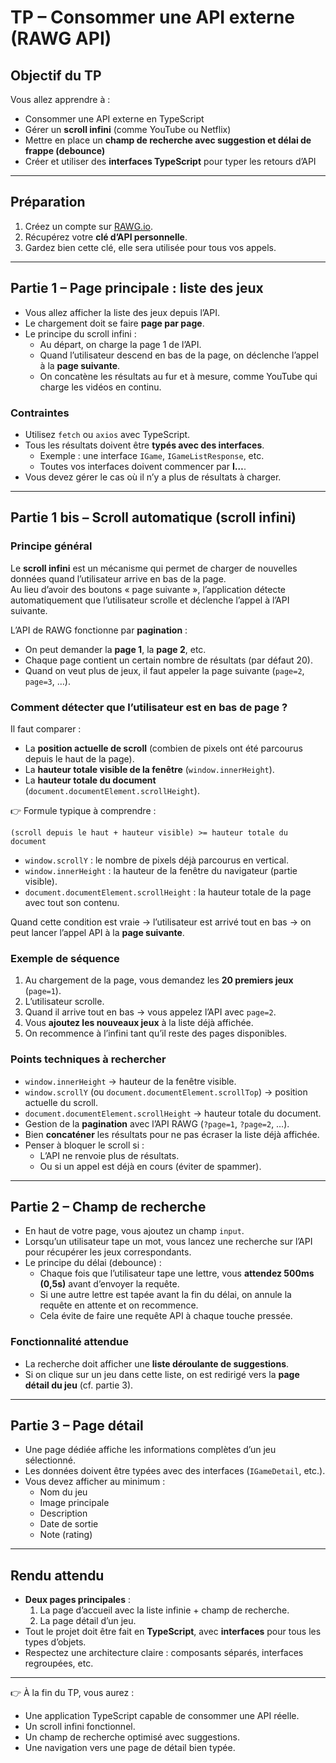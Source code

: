 # TP – Consommer une API externe (RAWG API)

## Objectif du TP
Vous allez apprendre à :
- Consommer une API externe en TypeScript  
- Gérer un **scroll infini** (comme YouTube ou Netflix)  
- Mettre en place un **champ de recherche avec suggestion et délai de frappe (debounce)**  
- Créer et utiliser des **interfaces TypeScript** pour typer les retours d’API  

---

## Préparation
1. Créez un compte sur [RAWG.io](https://rawg.io/apidocs).  
2. Récupérez votre **clé d’API personnelle**.  
3. Gardez bien cette clé, elle sera utilisée pour tous vos appels.  

---

## Partie 1 – Page principale : liste des jeux
- Vous allez afficher la liste des jeux depuis l’API.  
- Le chargement doit se faire **page par page**.  
- Le principe du scroll infini :  
  - Au départ, on charge la page 1 de l’API.  
  - Quand l’utilisateur descend en bas de la page, on déclenche l’appel à la **page suivante**.  
  - On concatène les résultats au fur et à mesure, comme YouTube qui charge les vidéos en continu.  

### Contraintes
- Utilisez `fetch` ou `axios` avec TypeScript.  
- Tous les résultats doivent être **typés avec des interfaces**.  
  - Exemple : une interface `IGame`, `IGameListResponse`, etc.  
  - Toutes vos interfaces doivent commencer par **I…**.  
- Vous devez gérer le cas où il n’y a plus de résultats à charger.  

---

## Partie 1 bis – Scroll automatique (scroll infini)

### Principe général
Le **scroll infini** est un mécanisme qui permet de charger de nouvelles données quand l’utilisateur arrive en bas de la page.  
Au lieu d’avoir des boutons « page suivante », l’application détecte automatiquement que l’utilisateur scrolle et déclenche l’appel à l’API suivante.  

L’API de RAWG fonctionne par **pagination** :  
- On peut demander la **page 1**, la **page 2**, etc.  
- Chaque page contient un certain nombre de résultats (par défaut 20).  
- Quand on veut plus de jeux, il faut appeler la page suivante (`page=2`, `page=3`, …).  

### Comment détecter que l’utilisateur est en bas de page ?
Il faut comparer :  
- La **position actuelle de scroll** (combien de pixels ont été parcourus depuis le haut de la page).  
- La **hauteur totale visible de la fenêtre** (`window.innerHeight`).  
- La **hauteur totale du document** (`document.documentElement.scrollHeight`).  

👉 Formule typique à comprendre :  
```
(scroll depuis le haut + hauteur visible) >= hauteur totale du document
```

- `window.scrollY` : le nombre de pixels déjà parcourus en vertical.  
- `window.innerHeight` : la hauteur de la fenêtre du navigateur (partie visible).  
- `document.documentElement.scrollHeight` : la hauteur totale de la page avec tout son contenu.  

Quand cette condition est vraie → l’utilisateur est arrivé tout en bas → on peut lancer l’appel API à la **page suivante**.  

### Exemple de séquence
1. Au chargement de la page, vous demandez les **20 premiers jeux** (`page=1`).  
2. L’utilisateur scrolle.  
3. Quand il arrive tout en bas → vous appelez l’API avec `page=2`.  
4. Vous **ajoutez les nouveaux jeux** à la liste déjà affichée.  
5. On recommence à l’infini tant qu’il reste des pages disponibles.  

### Points techniques à rechercher
- `window.innerHeight` → hauteur de la fenêtre visible.  
- `window.scrollY` (ou `document.documentElement.scrollTop`) → position actuelle du scroll.  
- `document.documentElement.scrollHeight` → hauteur totale du document.  
- Gestion de la **pagination** avec l’API RAWG (`?page=1`, `?page=2`, …).  
- Bien **concaténer** les résultats pour ne pas écraser la liste déjà affichée.  
- Penser à bloquer le scroll si :  
  - L’API ne renvoie plus de résultats.  
  - Ou si un appel est déjà en cours (éviter de spammer).  

---

## Partie 2 – Champ de recherche
- En haut de votre page, vous ajoutez un champ `input`.  
- Lorsqu’un utilisateur tape un mot, vous lancez une recherche sur l’API pour récupérer les jeux correspondants.  
- Le principe du délai (debounce) :  
  - Chaque fois que l’utilisateur tape une lettre, vous **attendez 500ms (0,5s)** avant d’envoyer la requête.  
  - Si une autre lettre est tapée avant la fin du délai, on annule la requête en attente et on recommence.  
  - Cela évite de faire une requête API à chaque touche pressée.  

### Fonctionnalité attendue
- La recherche doit afficher une **liste déroulante de suggestions**.  
- Si on clique sur un jeu dans cette liste, on est redirigé vers la **page détail du jeu** (cf. partie 3).  

---

## Partie 3 – Page détail
- Une page dédiée affiche les informations complètes d’un jeu sélectionné.  
- Les données doivent être typées avec des interfaces (`IGameDetail`, etc.).  
- Vous devez afficher au minimum :  
  - Nom du jeu  
  - Image principale  
  - Description  
  - Date de sortie  
  - Note (rating)  

---

## Rendu attendu
- **Deux pages principales** :
  1. La page d’accueil avec la liste infinie + champ de recherche.  
  2. La page détail d’un jeu.  
- Tout le projet doit être fait en **TypeScript**, avec **interfaces** pour tous les types d’objets.  
- Respectez une architecture claire : composants séparés, interfaces regroupées, etc.  

---

👉 À la fin du TP, vous aurez :  
- Une application TypeScript capable de consommer une API réelle.  
- Un scroll infini fonctionnel.  
- Un champ de recherche optimisé avec suggestions.  
- Une navigation vers une page de détail bien typée.  
